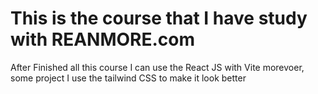 <h1>This is the course that I have study with REANMORE.com</h1>
<p>After Finished all this course I can use the React JS with Vite morevoer, some project I use the tailwind CSS to make it look better</p>
